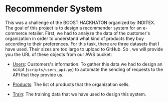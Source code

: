 # Recommender System

This was a challenge of the BOOST HACKHATON organized by INDITEX. The goal of this project is to design a recommender system for an e-commerce retailer. First, we had to analyze the data of the customer's organization in order to understand what kind of products they buy according to their preferences. For this task, there are three datasets that I have used. Their sizes are too large to upload to GitHub. So , we will provide you the URL of these objects  from our AWS bucket:

* [Users](https://cfolstorage.s3.eu-west-3.amazonaws.com/data_recommender_system/users.csv): Customers's information. To gather this data we had to design an script (`scripts/users_api.py`) to automate the sending of requests to the API that they provide us.

* [Products](https://cfolstorage.s3.eu-west-3.amazonaws.com/data_recommender_system/products.pkl): The list of products that the organization sells.

* [Train](https://cfolstorage.s3.eu-west-3.amazonaws.com/data_recommender_system/train.csv): The training data that we have used to design this system. 


